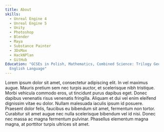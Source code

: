 ```yaml
---
title: About
skills:
  - Unreal Engine 4
  - Unreal Engine 5
  - Unity
  - Photoshop
  - Blender
  - Maya
  - Substance Painter
  - 3DsMax
  - HackNPlan
  - GitHub
Education: "GCSEs in Polish, Mathematics, Combined Science: Trilogy Geography,
  English Language"
---
```

Lorem ipsum dolor sit amet, consectetur adipiscing elit. In vel maximus augue. Mauris pretium sem nec turpis auctor, et scelerisque nibh tristique. Morbi vehicula commodo eros, ut tincidunt purus dapibus eget. Donec dapibus venenatis risus venenatis fringilla. Aliquam et dui vel enim eleifend dignissim vitae eu dolor. Nullam malesuada iaculis ipsum id posuere. Praesent dolor felis, faucibus eu bibendum sit amet, fermentum non tortor. Curabitur sit amet augue nec nulla scelerisque bibendum vel id nisi. Donec nec massa ac magna fermentum pulvinar. Phasellus elementum magna magna, at porttitor turpis ultrices sit amet.

